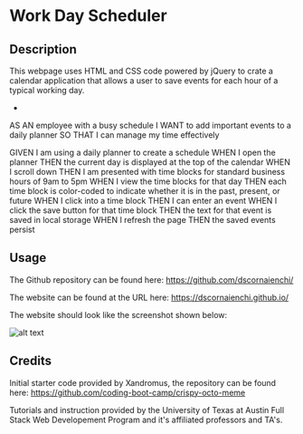 # Work Day Scheduler

## Description

This webpage uses HTML and CSS code powered by jQuery to crate a calendar application that allows a user to save events for each hour of a typical working day. 

* 

AS AN employee with a busy schedule
I WANT to add important events to a daily planner
SO THAT I can manage my time effectively

GIVEN I am using a daily planner to create a schedule
WHEN I open the planner
THEN the current day is displayed at the top of the calendar
WHEN I scroll down
THEN I am presented with time blocks for standard business hours of 9am to 5pm
WHEN I view the time blocks for that day
THEN each time block is color-coded to indicate whether it is in the past, present, or future
WHEN I click into a time block
THEN I can enter an event
WHEN I click the save button for that time block
THEN the text for that event is saved in local storage
WHEN I refresh the page
THEN the saved events persist

## Usage

The Github repository can be found here: https://github.com/dscornaienchi/

The website can be found at the URL here: https://dscornaienchi.github.io/

The website should look like the screenshot shown below:

![alt text]()

## Credits

Initial starter code provided by Xandromus, the repository can be found here: https://github.com/coding-boot-camp/crispy-octo-meme

Tutorials and instruction provided by the University of Texas at Austin Full Stack Web Developement Program and it's affiliated professors and TA's. 